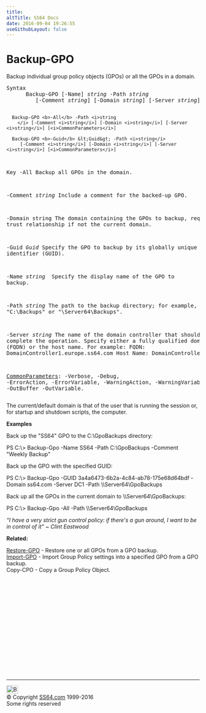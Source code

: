 ```yaml
---
title:
altTitle: SS64 Docs
date: 2016-09-04 19:26:55
useGithubLayout: false
---
```

<!-- #BeginLibraryItem "/Library/head_ps.lbi" --><!-- #EndLibraryItem --><h1>Backup-GPO</h1> 
<p>Backup individual group policy objects (GPOs) or all the GPOs in a domain.</p>
<pre>Syntax
      Backup-GPO [-Name] <i>string</i> -Path <i>string</i>
         [-Comment <i>string</i>] [-Domain <i>string</i>] [-Server <i>string</i>] [<i>CommonParameters</i>]

      Backup-GPO <b>-All</b> -Path <i>string
        </i> [-Comment <i>string</i>] [-Domain <i>string</i>] [-Server <i>string</i>] [<i>CommonParameters</i>]

      Backup-GPO <b>-Guid</b> &lt;Guid&gt; -Path <i>string</i>
         [-Comment <i>string</i>] [-Domain <i>string</i>] [-Server <i>string</i>] [<i>CommonParameters</i>]

Key
   -All  Backup all GPOs in the domain.

   -Comment <i>string</i> 
         Include a comment for the backed-up GPO.

   -Domain string
         The domain containing the GPOs to backup, requires a trust relationship if not the current domain.

   -Guid <i>Guid</i>
         Specify the GPO to backup by its globally unique identifier (GUID).

   -Name <i>string
</i>         Specify the display name of the GPO to backup.

   -Path <i>string</i>
         The path to the backup directory; for example, "C:\Backups" or "\\Server64\Backups".

   -Server <i>string</i>
         The name of the domain controller that should complete the operation.
         Specify either a fully qualified domain name (FQDN) or the host name.
         For example: 
         FQDN:      DomainController1.europe.ss64.com
         Host Name: DomainController1

   <a href="common.html">CommonParameters</a>:
       -Verbose, -Debug, -ErrorAction, -ErrorVariable, -WarningAction, -WarningVariable,
       -OutBuffer -OutVariable.</pre>
<p>The current/default domain is that of the user that is running the session or, for startup and shutdown scripts, the computer.</p>
<p><b>Examples</b></p>
<p>Back up the "SS64" GPO to the C:\GpoBackups directory:</p>
<p><span class="code">PS C:\&gt; Backup-Gpo -Name SS64 -Path C:\GpoBackups -Comment "Weekly Backup"</span></p>
<p>Back up the GPO with the specified GUID:</p>
<p class="code">PS C:\&gt; Backup-Gpo -GUID 3a4a6473-6b2a-4c84-ab78-175e68d64bdf -Domain ss64.com -Server DC1 -Path \\Server64\GpoBackups</p>
<p>Back up all the GPOs in the current domain to \\Server64\GpoBackups:</p>
<p class="code">PS C:\&gt; Backup-Gpo -All -Path \\Server64\GpoBackups</p>
<p class="quote"><i>“I have a very strict gun control policy: if there's a gun around, I want to be in control of it” ~ </i><i>Clint Eastwood</i></p>
<p><b>Related:</b></p>
<p><a href="restore-gpo.html">Restore-GPO</a> - Restore one or all GPOs  from a GPO backup.<br>
<a href="import-gpo.html">Import-GPO</a> - Import Group Policy settings  into a specified GPO from a GPO backup.<br>
Copy-CPO - Copy a Group Policy Object.
</p><!-- #BeginLibraryItem "/Library/foot_ps.lbi" --><p><script async="" src="//pagead2.googlesyndication.com/pagead/js/adsbygoogle.js"></script>
<!-- PowerShell300 -->
<ins class="adsbygoogle" style="display:inline-block;width:300px;height:250px" data-ad-client="ca-pub-6140977852749469" data-ad-slot="6253539900"></ins>
<script>
(adsbygoogle = window.adsbygoogle || []).push({});
</script></p>
<hr>
<div id="bl" class="footer"><a href="#"><img src="../images/top.png" width="30" height="22" alt="Back to the Top"></a></div>
<div id="br" class="footer, tagline">© Copyright <a href="http://ss64.com/">SS64.com</a> 1999-2016<br>
Some rights reserved</div><!-- #EndLibraryItem -->

